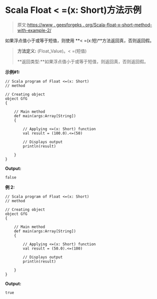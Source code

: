 # Scala Float < =(x: Short)方法示例

> 原文:[https://www . geesforgeks . org/Scala-float-x-short-method-with-example-2/](https://www.geeksforgeeks.org/scala-float-x-short-method-with-example-2/)

如果浮点值小于或等于短值，则使用 **< =(x:短)**方法返回真，否则返回假。

> **方法定义:** (Float_Value)。< =(短值)
> 
> **返回类型:**如果浮点值小于或等于短值，则返回真，否则返回假。

**示例#1:**

```
// Scala program of Float <=(x: Short)
// method

// Creating object
object GfG
{ 

    // Main method
    def main(args:Array[String])
    {

        // Applying <=(x: Short) function
        val result = (100.0).<=(50)

        // Displays output
        println(result)

    }
} 
```

**Output:**

```
false

```

**例 2:**

```
// Scala program of Float <=(x: Short)
// method

// Creating object
object GfG
{ 

    // Main method
    def main(args:Array[String])
    {

        // Applying <=(x: Short) function
        val result = (50.0).<=(100)

        // Displays output
        println(result)

    }
} 
```

**Output:**

```
true

```